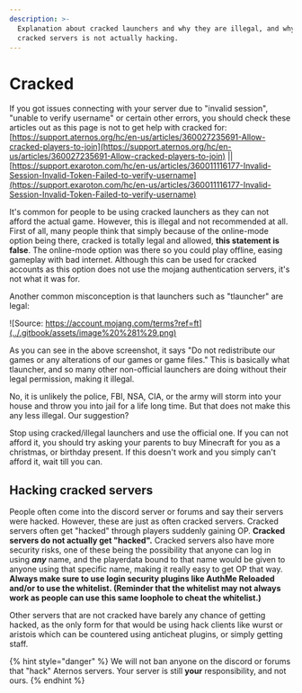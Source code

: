 ```yaml
---
description: >-
  Explanation about cracked launchers and why they are illegal, and why hacking
  cracked servers is not actually hacking.
---
```


# Cracked

If you got issues connecting with your server due to "invalid session", "unable to verify username" or certain other errors, you should check these articles out as this page is not to get help with cracked for: [https://support.aternos.org/hc/en-us/articles/360027235691-Allow-cracked-players-to-join](https://support.aternos.org/hc/en-us/articles/360027235691-Allow-cracked-players-to-join) \|\| [https://support.exaroton.com/hc/en-us/articles/360011116177-Invalid-Session-Invalid-Token-Failed-to-verify-username](https://support.exaroton.com/hc/en-us/articles/360011116177-Invalid-Session-Invalid-Token-Failed-to-verify-username)

It's common for people to be using cracked launchers as they can not afford the actual game. However, this is illegal and not recommended at all. First of all, many people think that simply because of the online-mode option being there, cracked is totally legal and allowed, **this statement is false**. The online-mode option was there so you could play offline, easing gameplay with bad internet. Although this can be used for cracked accounts as this option does not use the mojang authentication servers, it's not what it was for.

Another common misconception is that launchers such as "tlauncher" are legal:

![Source: https://account.mojang.com/terms?ref=ft](../.gitbook/assets/image%20%281%29.png)

As you can see in the above screenshot, it says "Do not redistribute our games or any alterations of our games or game files." This is basically what tlauncher, and so many other non-official launchers are doing without their legal permission, making it illegal. 

No, it is unlikely the police, FBI, NSA, CIA, or the army will storm into your house and throw you into jail for a life long time. But that does not make this any less illegal. Our suggestion?

Stop using cracked/illegal launchers and use the official one. If you can not afford it, you should try asking your parents to buy Minecraft for you as a christmas, or birthday present. If this doesn't work and you simply can't afford it, wait till you can.

## Hacking cracked servers

People often come into the discord server or forums and say their servers were hacked. However, these are just as often cracked servers. Cracked servers often get "hacked" through players suddenly gaining OP. **Cracked servers do not actually get "hacked".** Cracked servers also have more security risks, one of these being the possibility that anyone can log in using _**any**_ name, and the playerdata bound to that name would be given to anyone using that specific name, making it really easy to get OP that way. **Always make sure to use login security plugins like AuthMe Reloaded and/or to use the whitelist. \(Reminder that the whitelist may not always work as people can use this same loophole to cheat the whitelist.\)** 

Other servers that are not cracked have barely any chance of getting hacked, as the only form for that would be using hack clients like wurst or aristois which can be countered using anticheat plugins, or simply getting staff.

{% hint style="danger" %}
We will not ban anyone on the discord or forums that "hack" Aternos servers. Your server is still **your** responsibility, and not ours. 
{% endhint %}


